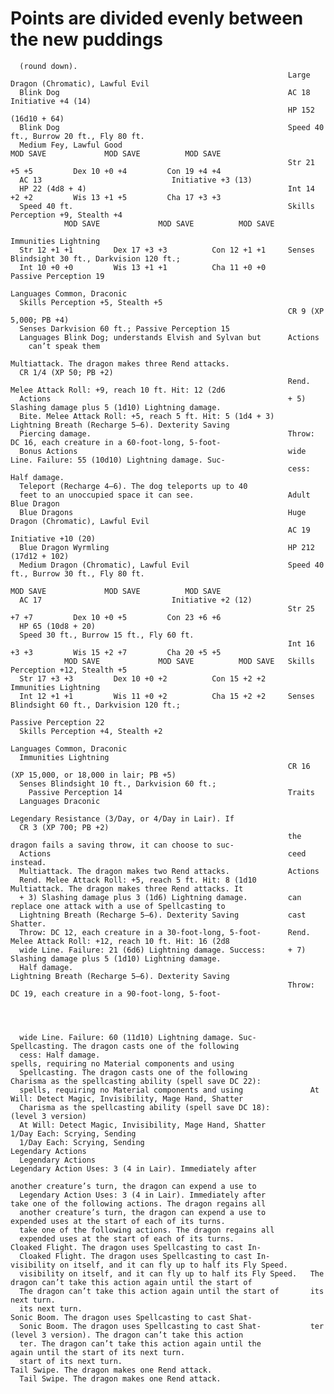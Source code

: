 # Points are divided evenly between the new puddings

      (round down).
                                                                  Large Dragon (Chromatic), Lawful Evil
      Blink Dog                                                   AC 18                            Initiative +4 (14)
                                                                  HP 152 (16d10 + 64)
      Blink Dog                                                   Speed 40 ft., Burrow 20 ft., Fly 80 ft.
      Medium Fey, Lawful Good                                               MOD SAVE             MOD SAVE          MOD SAVE
                                                                  Str 21 +5 +5         Dex 10 +0 +4         Con 19 +4 +4
      AC 13                             Initiative +3 (13)
      HP 22 (4d8 + 4)                                             Int 14 +2 +2         Wis 13 +1 +5         Cha 17 +3 +3
      Speed 40 ft.                                                Skills Perception +9, Stealth +4
                MOD SAVE             MOD SAVE          MOD SAVE
                                                                  Immunities Lightning
      Str 12 +1 +1         Dex 17 +3 +3          Con 12 +1 +1     Senses Blindsight 30 ft., Darkvision 120 ft.;
      Int 10 +0 +0         Wis 13 +1 +1          Cha 11 +0 +0       Passive Perception 19
                                                                  Languages Common, Draconic
      Skills Perception +5, Stealth +5
                                                                  CR 9 (XP 5,000; PB +4)
      Senses Darkvision 60 ft.; Passive Perception 15
      Languages Blink Dog; understands Elvish and Sylvan but      Actions
        can’t speak them
                                                                  Multiattack. The dragon makes three Rend attacks.
      CR 1/4 (XP 50; PB +2)
                                                                  Rend. Melee Attack Roll: +9, reach 10 ft. Hit: 12 (2d6
      Actions                                                     + 5) Slashing damage plus 5 (1d10) Lightning damage.
      Bite. Melee Attack Roll: +5, reach 5 ft. Hit: 5 (1d4 + 3)   Lightning Breath (Recharge 5–6). Dexterity Saving
      Piercing damage.                                            Throw: DC 16, each creature in a 60-foot-long, 5-foot-
      Bonus Actions                                               wide Line. Failure: 55 (10d10) Lightning damage. Suc-
                                                                  cess: Half damage.
      Teleport (Recharge 4–6). The dog teleports up to 40
      feet to an unoccupied space it can see.                     Adult Blue Dragon
      Blue Dragons                                                Huge Dragon (Chromatic), Lawful Evil
                                                                  AC 19                            Initiative +10 (20)
      Blue Dragon Wyrmling                                        HP 212 (17d12 + 102)
      Medium Dragon (Chromatic), Lawful Evil                      Speed 40 ft., Burrow 30 ft., Fly 80 ft.
                                                                            MOD SAVE             MOD SAVE          MOD SAVE
      AC 17                             Initiative +2 (12)
                                                                  Str 25 +7 +7         Dex 10 +0 +5         Con 23 +6 +6
      HP 65 (10d8 + 20)
      Speed 30 ft., Burrow 15 ft., Fly 60 ft.
                                                                  Int 16 +3 +3         Wis 15 +2 +7         Cha 20 +5 +5
                MOD SAVE             MOD SAVE          MOD SAVE   Skills Perception +12, Stealth +5
      Str 17 +3 +3         Dex 10 +0 +2          Con 15 +2 +2     Immunities Lightning
      Int 12 +1 +1         Wis 11 +0 +2          Cha 15 +2 +2     Senses Blindsight 60 ft., Darkvision 120 ft.;
                                                                    Passive Perception 22
      Skills Perception +4, Stealth +2
                                                                  Languages Common, Draconic
      Immunities Lightning
                                                                  CR 16 (XP 15,000, or 18,000 in lair; PB +5)
      Senses Blindsight 10 ft., Darkvision 60 ft.;
        Passive Perception 14                                     Traits
      Languages Draconic
                                                                  Legendary Resistance (3/Day, or 4/Day in Lair). If
      CR 3 (XP 700; PB +2)
                                                                  the dragon fails a saving throw, it can choose to suc-
      Actions                                                     ceed instead.
      Multiattack. The dragon makes two Rend attacks.             Actions
      Rend. Melee Attack Roll: +5, reach 5 ft. Hit: 8 (1d10       Multiattack. The dragon makes three Rend attacks. It
      + 3) Slashing damage plus 3 (1d6) Lightning damage.         can replace one attack with a use of Spellcasting to
      Lightning Breath (Recharge 5–6). Dexterity Saving           cast Shatter.
      Throw: DC 12, each creature in a 30-foot-long, 5-foot-      Rend. Melee Attack Roll: +12, reach 10 ft. Hit: 16 (2d8
      wide Line. Failure: 21 (6d6) Lightning damage. Success:     + 7) Slashing damage plus 5 (1d10) Lightning damage.
      Half damage.                                                Lightning Breath (Recharge 5–6). Dexterity Saving
                                                                  Throw: DC 19, each creature in a 90-foot-long, 5-foot-




      wide Line. Failure: 60 (11d10) Lightning damage. Suc-            Spellcasting. The dragon casts one of the following
      cess: Half damage.                                               spells, requiring no Material components and using
      Spellcasting. The dragon casts one of the following              Charisma as the spellcasting ability (spell save DC 22):
      spells, requiring no Material components and using               At Will: Detect Magic, Invisibility, Mage Hand, Shatter
      Charisma as the spellcasting ability (spell save DC 18):           (level 3 version)
      At Will: Detect Magic, Invisibility, Mage Hand, Shatter          1/Day Each: Scrying, Sending
      1/Day Each: Scrying, Sending                                     Legendary Actions
      Legendary Actions                                                Legendary Action Uses: 3 (4 in Lair). Immediately after
                                                                       another creature’s turn, the dragon can expend a use to
      Legendary Action Uses: 3 (4 in Lair). Immediately after          take one of the following actions. The dragon regains all
      another creature’s turn, the dragon can expend a use to          expended uses at the start of each of its turns.
      take one of the following actions. The dragon regains all
      expended uses at the start of each of its turns.                 Cloaked Flight. The dragon uses Spellcasting to cast In-
      Cloaked Flight. The dragon uses Spellcasting to cast In-         visibility on itself, and it can fly up to half its Fly Speed.
      visibility on itself, and it can fly up to half its Fly Speed.   The dragon can’t take this action again until the start of
      The dragon can’t take this action again until the start of       its next turn.
      its next turn.                                                   Sonic Boom. The dragon uses Spellcasting to cast Shat-
      Sonic Boom. The dragon uses Spellcasting to cast Shat-           ter (level 3 version). The dragon can’t take this action
      ter. The dragon can’t take this action again until the           again until the start of its next turn.
      start of its next turn.                                          Tail Swipe. The dragon makes one Rend attack.
      Tail Swipe. The dragon makes one Rend attack.
